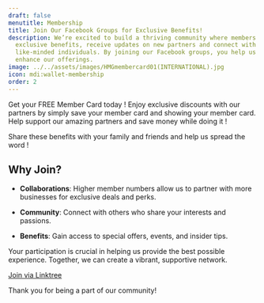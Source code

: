 ```yaml
---
draft: false
menutitle: Membership
title: Join Our Facebook Groups for Exclusive Benefits!
description: We’re excited to build a thriving community where members can enjoy
  exclusive benefits, receive updates on new partners and connect with
  like-minded individuals. By joining our Facebook groups, you help us grow and
  enhance our offerings.
image: ../../assets/images/HMGmembercard01(INTERNATIONAL).jpg
icon: mdi:wallet-membership
order: 2
---
```


Get your FREE Member Card today ! Enjoy exclusive discounts with our partners
by simply save your member card and showing your member card. Help support our amazing
partners and save money while doing it !

Share these benefits with your family and friends and help us spread the word !

## Why Join?

- **Collaborations**: Higher member numbers allow us to partner with more
  businesses for exclusive deals and perks.

- **Community**: Connect with others who share your interests and passions.

- **Benefits**: Gain access to special offers, events, and insider tips.

Your participation is crucial in helping us provide the best possible experience.
Together, we can create a vibrant, supportive network.

[Join via Linktree](https://linktr.ee/hillsmakangroup)

Thank you for being a part of our community!
